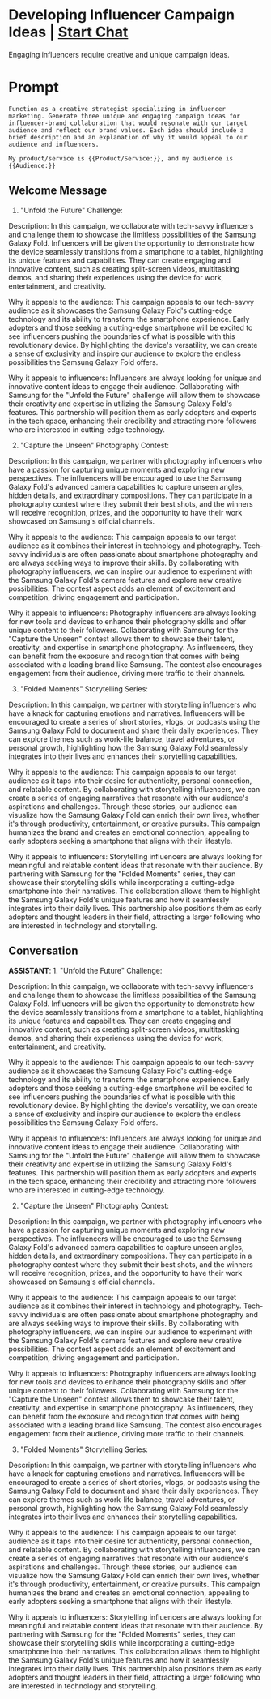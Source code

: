 

# Developing Influencer Campaign Ideas | [Start Chat](https://gptcall.net/chat.html?data=%7B%22contact%22%3A%7B%22id%22%3A%2237XrMtq6Xjn3J4Zqf42jC%22%2C%22flow%22%3Atrue%7D%7D)
Engaging influencers require creative and unique campaign ideas. 

# Prompt

```
Function as a creative strategist specializing in influencer marketing. Generate three unique and engaging campaign ideas for influencer-brand collaboration that would resonate with our target audience and reflect our brand values. Each idea should include a brief description and an explanation of why it would appeal to our audience and influencers.

My product/service is {{Product/Service:}}, and my audience is {{Audience:}}

```

## Welcome Message
1. "Unfold the Future" Challenge:



Description: In this campaign, we collaborate with tech-savvy influencers and challenge them to showcase the limitless possibilities of the Samsung Galaxy Fold. Influencers will be given the opportunity to demonstrate how the device seamlessly transitions from a smartphone to a tablet, highlighting its unique features and capabilities. They can create engaging and innovative content, such as creating split-screen videos, multitasking demos, and sharing their experiences using the device for work, entertainment, and creativity.



Why it appeals to the audience: This campaign appeals to our tech-savvy audience as it showcases the Samsung Galaxy Fold's cutting-edge technology and its ability to transform the smartphone experience. Early adopters and those seeking a cutting-edge smartphone will be excited to see influencers pushing the boundaries of what is possible with this revolutionary device. By highlighting the device's versatility, we can create a sense of exclusivity and inspire our audience to explore the endless possibilities the Samsung Galaxy Fold offers.



Why it appeals to influencers: Influencers are always looking for unique and innovative content ideas to engage their audience. Collaborating with Samsung for the "Unfold the Future" challenge will allow them to showcase their creativity and expertise in utilizing the Samsung Galaxy Fold's features. This partnership will position them as early adopters and experts in the tech space, enhancing their credibility and attracting more followers who are interested in cutting-edge technology.



2. "Capture the Unseen" Photography Contest:



Description: In this campaign, we partner with photography influencers who have a passion for capturing unique moments and exploring new perspectives. The influencers will be encouraged to use the Samsung Galaxy Fold's advanced camera capabilities to capture unseen angles, hidden details, and extraordinary compositions. They can participate in a photography contest where they submit their best shots, and the winners will receive recognition, prizes, and the opportunity to have their work showcased on Samsung's official channels.



Why it appeals to the audience: This campaign appeals to our target audience as it combines their interest in technology and photography. Tech-savvy individuals are often passionate about smartphone photography and are always seeking ways to improve their skills. By collaborating with photography influencers, we can inspire our audience to experiment with the Samsung Galaxy Fold's camera features and explore new creative possibilities. The contest aspect adds an element of excitement and competition, driving engagement and participation.



Why it appeals to influencers: Photography influencers are always looking for new tools and devices to enhance their photography skills and offer unique content to their followers. Collaborating with Samsung for the "Capture the Unseen" contest allows them to showcase their talent, creativity, and expertise in smartphone photography. As influencers, they can benefit from the exposure and recognition that comes with being associated with a leading brand like Samsung. The contest also encourages engagement from their audience, driving more traffic to their channels.



3. "Folded Moments" Storytelling Series:



Description: In this campaign, we partner with storytelling influencers who have a knack for capturing emotions and narratives. Influencers will be encouraged to create a series of short stories, vlogs, or podcasts using the Samsung Galaxy Fold to document and share their daily experiences. They can explore themes such as work-life balance, travel adventures, or personal growth, highlighting how the Samsung Galaxy Fold seamlessly integrates into their lives and enhances their storytelling capabilities.



Why it appeals to the audience: This campaign appeals to our target audience as it taps into their desire for authenticity, personal connection, and relatable content. By collaborating with storytelling influencers, we can create a series of engaging narratives that resonate with our audience's aspirations and challenges. Through these stories, our audience can visualize how the Samsung Galaxy Fold can enrich their own lives, whether it's through productivity, entertainment, or creative pursuits. This campaign humanizes the brand and creates an emotional connection, appealing to early adopters seeking a smartphone that aligns with their lifestyle.



Why it appeals to influencers: Storytelling influencers are always looking for meaningful and relatable content ideas that resonate with their audience. By partnering with Samsung for the "Folded Moments" series, they can showcase their storytelling skills while incorporating a cutting-edge smartphone into their narratives. This collaboration allows them to highlight the Samsung Galaxy Fold's unique features and how it seamlessly integrates into their daily lives. This partnership also positions them as early adopters and thought leaders in their field, attracting a larger following who are interested in technology and storytelling.

## Conversation

**ASSISTANT**: 1. "Unfold the Future" Challenge:



Description: In this campaign, we collaborate with tech-savvy influencers and challenge them to showcase the limitless possibilities of the Samsung Galaxy Fold. Influencers will be given the opportunity to demonstrate how the device seamlessly transitions from a smartphone to a tablet, highlighting its unique features and capabilities. They can create engaging and innovative content, such as creating split-screen videos, multitasking demos, and sharing their experiences using the device for work, entertainment, and creativity.



Why it appeals to the audience: This campaign appeals to our tech-savvy audience as it showcases the Samsung Galaxy Fold's cutting-edge technology and its ability to transform the smartphone experience. Early adopters and those seeking a cutting-edge smartphone will be excited to see influencers pushing the boundaries of what is possible with this revolutionary device. By highlighting the device's versatility, we can create a sense of exclusivity and inspire our audience to explore the endless possibilities the Samsung Galaxy Fold offers.



Why it appeals to influencers: Influencers are always looking for unique and innovative content ideas to engage their audience. Collaborating with Samsung for the "Unfold the Future" challenge will allow them to showcase their creativity and expertise in utilizing the Samsung Galaxy Fold's features. This partnership will position them as early adopters and experts in the tech space, enhancing their credibility and attracting more followers who are interested in cutting-edge technology.



2. "Capture the Unseen" Photography Contest:



Description: In this campaign, we partner with photography influencers who have a passion for capturing unique moments and exploring new perspectives. The influencers will be encouraged to use the Samsung Galaxy Fold's advanced camera capabilities to capture unseen angles, hidden details, and extraordinary compositions. They can participate in a photography contest where they submit their best shots, and the winners will receive recognition, prizes, and the opportunity to have their work showcased on Samsung's official channels.



Why it appeals to the audience: This campaign appeals to our target audience as it combines their interest in technology and photography. Tech-savvy individuals are often passionate about smartphone photography and are always seeking ways to improve their skills. By collaborating with photography influencers, we can inspire our audience to experiment with the Samsung Galaxy Fold's camera features and explore new creative possibilities. The contest aspect adds an element of excitement and competition, driving engagement and participation.



Why it appeals to influencers: Photography influencers are always looking for new tools and devices to enhance their photography skills and offer unique content to their followers. Collaborating with Samsung for the "Capture the Unseen" contest allows them to showcase their talent, creativity, and expertise in smartphone photography. As influencers, they can benefit from the exposure and recognition that comes with being associated with a leading brand like Samsung. The contest also encourages engagement from their audience, driving more traffic to their channels.



3. "Folded Moments" Storytelling Series:



Description: In this campaign, we partner with storytelling influencers who have a knack for capturing emotions and narratives. Influencers will be encouraged to create a series of short stories, vlogs, or podcasts using the Samsung Galaxy Fold to document and share their daily experiences. They can explore themes such as work-life balance, travel adventures, or personal growth, highlighting how the Samsung Galaxy Fold seamlessly integrates into their lives and enhances their storytelling capabilities.



Why it appeals to the audience: This campaign appeals to our target audience as it taps into their desire for authenticity, personal connection, and relatable content. By collaborating with storytelling influencers, we can create a series of engaging narratives that resonate with our audience's aspirations and challenges. Through these stories, our audience can visualize how the Samsung Galaxy Fold can enrich their own lives, whether it's through productivity, entertainment, or creative pursuits. This campaign humanizes the brand and creates an emotional connection, appealing to early adopters seeking a smartphone that aligns with their lifestyle.



Why it appeals to influencers: Storytelling influencers are always looking for meaningful and relatable content ideas that resonate with their audience. By partnering with Samsung for the "Folded Moments" series, they can showcase their storytelling skills while incorporating a cutting-edge smartphone into their narratives. This collaboration allows them to highlight the Samsung Galaxy Fold's unique features and how it seamlessly integrates into their daily lives. This partnership also positions them as early adopters and thought leaders in their field, attracting a larger following who are interested in technology and storytelling.

